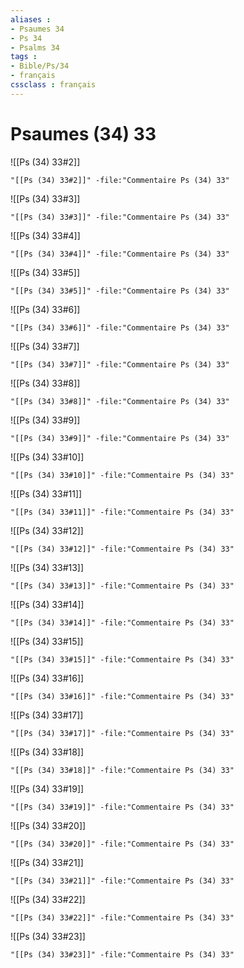 ```yaml
---
aliases : 
- Psaumes 34
- Ps 34
- Psalms 34
tags : 
- Bible/Ps/34
- français
cssclass : français
---
```


# Psaumes (34) 33

![[Ps (34) 33#2]]

```query
"[[Ps (34) 33#2]]" -file:"Commentaire Ps (34) 33"
```

![[Ps (34) 33#3]]

```query
"[[Ps (34) 33#3]]" -file:"Commentaire Ps (34) 33"
```

![[Ps (34) 33#4]]

```query
"[[Ps (34) 33#4]]" -file:"Commentaire Ps (34) 33"
```

![[Ps (34) 33#5]]

```query
"[[Ps (34) 33#5]]" -file:"Commentaire Ps (34) 33"
```

![[Ps (34) 33#6]]

```query
"[[Ps (34) 33#6]]" -file:"Commentaire Ps (34) 33"
```

![[Ps (34) 33#7]]

```query
"[[Ps (34) 33#7]]" -file:"Commentaire Ps (34) 33"
```

![[Ps (34) 33#8]]

```query
"[[Ps (34) 33#8]]" -file:"Commentaire Ps (34) 33"
```

![[Ps (34) 33#9]]

```query
"[[Ps (34) 33#9]]" -file:"Commentaire Ps (34) 33"
```

![[Ps (34) 33#10]]

```query
"[[Ps (34) 33#10]]" -file:"Commentaire Ps (34) 33"
```

![[Ps (34) 33#11]]

```query
"[[Ps (34) 33#11]]" -file:"Commentaire Ps (34) 33"
```

![[Ps (34) 33#12]]

```query
"[[Ps (34) 33#12]]" -file:"Commentaire Ps (34) 33"
```

![[Ps (34) 33#13]]

```query
"[[Ps (34) 33#13]]" -file:"Commentaire Ps (34) 33"
```

![[Ps (34) 33#14]]

```query
"[[Ps (34) 33#14]]" -file:"Commentaire Ps (34) 33"
```

![[Ps (34) 33#15]]

```query
"[[Ps (34) 33#15]]" -file:"Commentaire Ps (34) 33"
```

![[Ps (34) 33#16]]

```query
"[[Ps (34) 33#16]]" -file:"Commentaire Ps (34) 33"
```

![[Ps (34) 33#17]]

```query
"[[Ps (34) 33#17]]" -file:"Commentaire Ps (34) 33"
```

![[Ps (34) 33#18]]

```query
"[[Ps (34) 33#18]]" -file:"Commentaire Ps (34) 33"
```

![[Ps (34) 33#19]]

```query
"[[Ps (34) 33#19]]" -file:"Commentaire Ps (34) 33"
```

![[Ps (34) 33#20]]

```query
"[[Ps (34) 33#20]]" -file:"Commentaire Ps (34) 33"
```

![[Ps (34) 33#21]]

```query
"[[Ps (34) 33#21]]" -file:"Commentaire Ps (34) 33"
```

![[Ps (34) 33#22]]

```query
"[[Ps (34) 33#22]]" -file:"Commentaire Ps (34) 33"
```

![[Ps (34) 33#23]]

```query
"[[Ps (34) 33#23]]" -file:"Commentaire Ps (34) 33"
```

